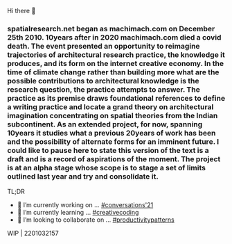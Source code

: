 Hi there 👋

### spatialresearch.net began as machimach.com on December 25th 2010. 10years after in 2020 machimach.com died a covid death. The event presented an opportunity to reimagine trajectories of architectural research practice, the knowledge it produces, and its form on the internet creative economy. In the time of climate change rather than building more what are the possible contributions to architectural knowledge is the research question, the practice attempts to answer. The practice as its premise draws foundational references to define a writing practice and locate a grand theory on architectural imagination concentrating on spatial theories from the Indian subcontinent. As an extended project, for now, spanning 10years it studies what a previous 20years of work has been and the possibility of alternate forms for an imminent future. I could like to pause here to state this version of the text is a draft and is a record of aspirations of the moment. The project is at an alpha stage whose scope is to stage a set of limits outlined last year and try and consolidate it.

TL;DR
- 🔭 I’m currently working on ... [#conversations'21](https://github.com/spatialresearch/conversations-21)
- 🌱 I’m currently learning ... [#creativecoding](https://github.com/users/spatialresearch/projects/5/)
- 👯 I’m looking to collaborate on ... [#productivitypatterns](https://github.com/spatialresearch/productivitypatterns)

WIP | 2201032157
<!--
**spatialresearch/spatialresearch** is a ✨ _special_ ✨ repository because its `README.md` (this file) appears on your GitHub profile.

Here are some ideas to get you started:

- 🔭 I’m currently working on ...
- 🌱 I’m currently learning ...
- 👯 I’m looking to collaborate on ...
- 🤔 I’m looking for help with ...
- 💬 Ask me about ...
- 📫 How to reach me: ...
- 😄 Pronouns: ...
- ⚡ Fun fact: ...
-->
